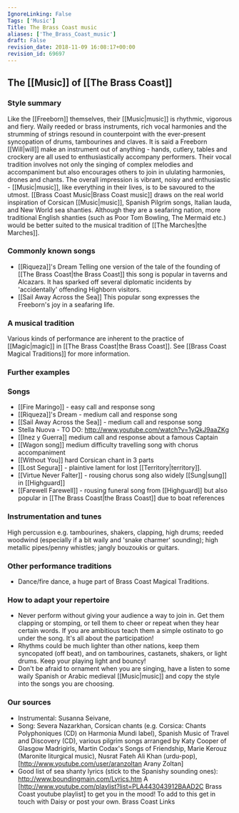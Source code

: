 ```yaml
---
IgnoreLinking: False
Tags: ['Music']
Title: The Brass Coast music
aliases: ['The_Brass_Coast_music']
draft: False
revision_date: 2018-11-09 16:08:17+00:00
revision_id: 69697
---
```


## The [[Music]] of [[The Brass Coast]]
### Style summary
Like the [[Freeborn]] themselves, their [[Music|music]] is rhythmic, vigorous and fiery. Waily reeded or brass instruments, rich vocal harmonies and the strumming of strings resound in counterpoint with the ever-present syncopation of drums, tambourines and claves. It is said a Freeborn [[Will|will]] make an instrument out of anything - hands, cutlery, tables and crockery are all used to enthusiastically accompany performers. Their vocal tradition involves not only the singing of complex melodies and accompaniment but also encourages others to join in ululating harmonies, drones and chants. The overall impression is vibrant, noisy and enthusiastic - [[Music|music]], like everything in their lives, is to be savoured to the utmost.
[[Brass Coast Music|Brass Coast music]] draws on the real world inspiration of Corsican [[Music|music]], Spanish Pilgrim songs, Italian lauda, and New World sea shanties. Although they are a seafaring nation, more traditional English shanties (such as Poor Tom Bowling, The Mermaid etc.) would be better suited to the musical tradition of [[The Marches|the Marches]].
### Commonly known songs
* [[Riqueza]]'s Dream  Telling one version of the tale of the founding of [[The Brass Coast|the Brass Coast]] this song is popular in taverns and Alcazars. It has sparked off several diplomatic incidents by 'accidentally' offending Highborn visitors.
* [[Sail Away Across the Sea]] This popular song expresses the Freeborn's joy in a seafaring life.
### A musical tradition
Various kinds of performance are inherent to the practice of [[Magic|magic]] in [[The Brass Coast|the Brass Coast]]. See [[Brass Coast Magical Traditions]] for more information.
### Further examples
### Songs
* [[Fire Maringo]] - easy call and response song
* [[Riqueza]]'s Dream - medium call and response song
* [[Sail Away Across the Sea]] - medium call and response song
* Stella Nuova - TO DO: http://www.youtube.com/watch?v=1yQkJ9aaZKg
* [[Inez y Guerra]] medium call and response about a famous Captain
* [[Wagon song]] medium difficulty travelling song with chorus accompaniment
* [[Without You]] hard Corsican chant in 3 parts
* [[Lost Segura]] - plaintive lament for lost [[Territory|territory]].
* [[Virtue Never Falter]] - rousing chorus song also widely [[Sung|sung]] in [[Highguard]]
* [[Farewell Farewell]] - rousing funeral song from [[Highguard]] but also popular in [[The Brass Coast|the Brass Coast]] due to boat references
### Instrumentation and tunes
High percussion e.g. tambourines, shakers, clapping, high drums; reeded woodwind (especially if a bit waily and 'snake charmer' sounding); high metallic pipes/penny whistles; jangly bouzoukis or guitars.
### Other performance traditions
* Dance/fire dance, a huge part of Brass Coast Magical Traditions.
### How to adapt your repertoire
* Never perform without giving your audience a way to join in. Get them clapping or stomping, or tell them to cheer or repeat when they hear certain words. If you are ambitious teach them a simple ostinato to go under the song. It's all about the participation!
* Rhythms could be much lighter than other nations, keep them syncopated (off beat), and on tambourines, castanets, shakers, or light drums. Keep your playing light and bouncy!
* Don't be afraid to ornament when you are singing, have a listen to some waily Spanish or Arabic medieval [[Music|music]] and copy the style into the songs you are choosing.
### Our sources
* Instrumental: Susanna Seivane, 
* Song: Severa Nazarkhan, Corsican chants (e.g. Corsica: Chants Polyphoniques (CD) on Harmonia Mundi label), Spanish Music of Travel and Discovery (CD), various pilgrim songs arranged by Katy Cooper of Glasgow Madrigirls, Martin Codax's Songs of Friendship, Marie Kerouz (Maronite liturgical music), Nusrat Fateh Ali Khan (urdu-pop), [http://www.youtube.com/user/aranzoltan Arany Zoltan]
* Good list of sea shanty lyrics (stick to the Spanishy sounding ones): http://www.boundingmain.com/Lyrics.htm
A [http://www.youtube.com/playlist?list=PLA443043912BAAD2C Brass Coast youtube playlist] to get you in the mood! To add to this get in touch with Daisy or post your own.
Brass Coast Links